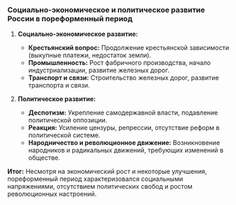 ### Социально-экономическое и политическое развитие России в пореформенный период

1. **Социально-экономическое развитие:**
    
    - **Крестьянский вопрос:** Продолжение крестьянской зависимости (выкупные платежи, недостаток земли).
    - **Промышленность:** Рост фабричного производства, начало индустриализации, развитие железных дорог.
    - **Транспорт и связи:** Строительство железных дорог, развитие транспорта и связи.
2. **Политическое развитие:**
    
    - **Деспотизм:** Укрепление самодержавной власти, подавление политической оппозиции.
    - **Реакция:** Усиление цензуры, репрессии, отсутствие реформ в политической системе.
    - **Народничество и революционное движение:** Возникновение народников и радикальных движений, требующих изменений в обществе.

**Итог:** Несмотря на экономический рост и некоторые улучшения, пореформенный период характеризовался социальными напряжениями, отсутствием политических свобод и ростом революционных настроений.